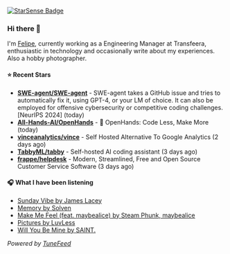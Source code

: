 <a href="https://starsense.app/developer-types" target="_blank"><img src="https://starsense.app/api/badge/?user=valtlfelipe" alt="StarSense Badge"></a>

### Hi there 👋

I'm [Felipe](https://felipevm.com), currently working as a Engineering Manager at Transfeera, enthusiastic in technology and occasionally write about my experiences. Also a hobby photographer.

#### ⭐ Recent Stars
- **[SWE-agent/SWE-agent](https://github.com/SWE-agent/SWE-agent)** - SWE-agent takes a GitHub issue and tries to automatically fix it, using GPT-4, or your LM of choice. It can also be employed for offensive cybersecurity or competitive coding challenges. [NeurIPS 2024]  (today)
- **[All-Hands-AI/OpenHands](https://github.com/All-Hands-AI/OpenHands)** - 🙌 OpenHands: Code Less, Make More (today)
- **[vinceanalytics/vince](https://github.com/vinceanalytics/vince)** - Self Hosted Alternative To Google Analytics (2 days ago)
- **[TabbyML/tabby](https://github.com/TabbyML/tabby)** - Self-hosted AI coding assistant (3 days ago)
- **[frappe/helpdesk](https://github.com/frappe/helpdesk)** - Modern, Streamlined, Free and Open Source Customer Service Software (3 days ago)

#### 🎧 What I have been listening
- [Sunday Vibe by James Lacey](https://open.spotify.com/track/0R4rV2BoKcNz1gIALk76HH)
- [Memory by Solven](https://open.spotify.com/track/4BZoOQjoqd9qGaGGI1kvg5)
- [Make Me Feel (feat. maybealice) by Steam Phunk, maybealice](https://open.spotify.com/track/6qHhWQJq1N3cLmcpxfBxhQ)
- [Pictures by LuvLess](https://open.spotify.com/track/4KCuUouFL7xcPwLWHGFxmz)
- [Will You Be Mine by SAINT.](https://open.spotify.com/track/2cebGcOASGJEpKY2gXO9gz)

_Powered by [TuneFeed](https://tunefeed.app?ref=github.com)_


